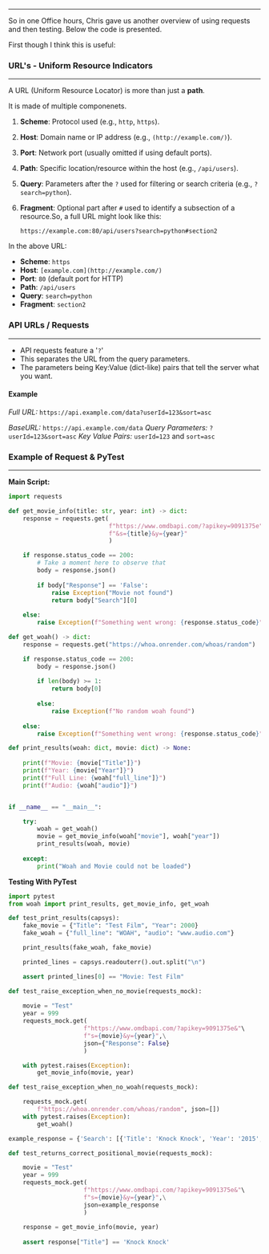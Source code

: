 ___
So in one Office hours, Chris gave us another overview of using requests and then testing. Below the code is presented.

First though I think this is useful:

### URL's - Uniform Resource Indicators
___

A URL (Uniform Resource Locator) is more than just a __path__.

It is made of multiple componenets.

1. **Scheme**: Protocol used (e.g., `http`, `https`).  

2. **Host**: Domain name or IP address (e.g., `(http://example.com/)`).  

3. **Port**: Network port (usually omitted if using default ports).  

4. **Path**: Specific location/resource within the host (e.g., `/api/users`).  

5. **Query**: Parameters after the `?` used for filtering or search criteria (e.g., `?search=python`).  

6. **Fragment**: Optional part after `#` used to identify a subsection of a resource.So, a full URL might look like this:

    `https://example.com:80/api/users?search=python#section2`

In the above URL:  
- **Scheme**: `https`  
- **Host**: `[example.com](http://example.com/)`  
- **Port**: `80` (default port for HTTP)  
- **Path**: `/api/users`  
- **Query**: `search=python`  
- **Fragment**: `section2`


### API URLs / Requests
____

- API requests feature a '`?`'
- This separates the URL from the query parameters.
- The parameters being Key:Value (dict-like) pairs that tell the server what you want.

#### Example 

_Full URL:_
	`https://api.example.com/data?userId=123&sort=asc`

_BaseURL:_
     `https://api.example.com/data`
_Query Parameters:_
     `?userId=123&sort=asc`
_Key Value Pairs:_
     `userId=123` and `sort=asc`


### Example of Request & PyTest
___

**Main Script:**

```python
import requests

def get_movie_info(title: str, year: int) -> dict:
	response = requests.get(
                            f"https://www.omdbapi.com/?apikey=9091375e"\
                            f"&s={title}&y={year}"
                            )

	if response.status_code == 200:
		# Take a moment here to observe that 
		body = response.json()
	
		if body["Response"] == 'False':
			raise Exception("Movie not found")
			return body["Search"][0]
	
	else:
		raise Exception(f"Something went wrong: {response.status_code}")

def get_woah() -> dict:
	response = requests.get("https://whoa.onrender.com/whoas/random")

	if response.status_code == 200:
		body = response.json()
		
		if len(body) >= 1:
			return body[0]
			
		else:
			raise Exception(f"No random woah found")
			
	else:
		raise Exception(f"Something went wrong: {response.status_code}")

def print_results(woah: dict, movie: dict) -> None:
	
	print(f"Movie: {movie["Title"]}")
	print(f"Year: {movie["Year"]}")
	print(f"Full Line: {woah["full_line"]}")
	print(f"Audio: {woah["audio"]}")


if __name__ == "__main__":

	try:
		woah = get_woah()
		movie = get_movie_info(woah["movie"], woah["year"])
		print_results(woah, movie)
	
	except:
		print("Woah and Movie could not be loaded")

```

**Testing With PyTest**

```python
import pytest
from woah import print_results, get_movie_info, get_woah

def test_print_results(capsys):
	fake_movie = {"Title": "Test Film", "Year": 2000}
	fake_woah = {"full_line": "WOAH", "audio": "www.audio.com"}

	print_results(fake_woah, fake_movie)

	printed_lines = capsys.readouterr().out.split("\n")

	assert printed_lines[0] == "Movie: Test Film"

def test_raise_exception_when_no_movie(requests_mock):
	
	movie = "Test"
	year = 999	
	requests_mock.get(
					 f"https://www.omdbapi.com/?apikey=9091375e&"\
					 f"s={movie}&y={year}",\
					 json={"Response": False}
					 )

	with pytest.raises(Exception):
		get_movie_info(movie, year)

def test_raise_exception_when_no_woah(requests_mock):

	requests_mock.get(
		f"https://whoa.onrender.com/whoas/random", json=[])
	with pytest.raises(Exception):
		get_woah()

example_response = {'Search': [{'Title': 'Knock Knock', 'Year': '2015', 'imdbID': 'tt3605418', 'Type': 'movie', 'Poster': 'https://m.media-amazon.com/images/M/MV5BYTQ3MzhlZjQtNWMxOS00NTEzLTgzOWYtNTI3MjhmZGU0ZDM2XkEyXkFqcGdeQXVyMTQxNzMzNDI@._V1_SX300.jpg'}, {'Title': "Knock Knock, It's Tig Notaro", 'Year': '2015', 'imdbID': 'tt4497142', 'Type': 'movie', 'Poster': 'https://m.media-amazon.com/images/M/MV5BZmU2N2JjZjItODM2Yy00OWFmLWIxNmQtNzg1MjQ4ZDgwZDkwXkEyXkFqcGdeQXVyMTk3NDAwMzI@._V1_SX300.jpg'}, {'Title': 'Knock Knock Live', 'Year': '2015', 'imdbID': 'tt4713054', 'Type': 'series', 'Poster': 'https://m.media-amazon.com/images/M/MV5BNWI4NDQ5NTctOWZkOC00MWNiLTg0MGItZWExMzU0MzFhNDllXkEyXkFqcGdeQXVyNDc0NDgwMjk@._V1_SX300.jpg'}, ], 'totalResults': '36', 'Response': 'True'}

def test_returns_correct_positional_movie(requests_mock):

	movie = "Test"
	year = 999
	requests_mock.get(
	                 f"https://www.omdbapi.com/?apikey=9091375e&"\
	                 f"s={movie}&y={year}",\
	                 json=example_response
	                 )
	                 
	response = get_movie_info(movie, year)
	
	assert response["Title"] == 'Knock Knock'
```
